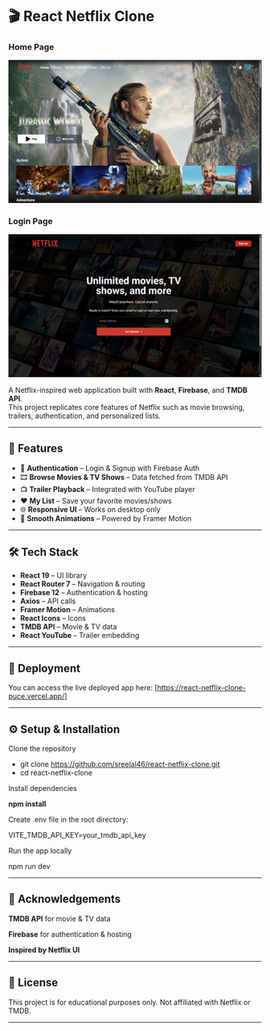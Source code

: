 # 🎬 React Netflix Clone

### Home Page

![Home Page](screenshort/home.png)

### Login Page

![Login Page](screenshort/login.png)

A Netflix-inspired web application built with **React**, **Firebase**, and **TMDB API**.  
This project replicates core features of Netflix such as movie browsing, trailers, authentication, and personalized lists.

---

## 🚀 Features

- 🔐 **Authentication** – Login & Signup with Firebase Auth
- 🎞 **Browse Movies & TV Shows** – Data fetched from TMDB API
- 📺 **Trailer Playback** – Integrated with YouTube player
- ❤️ **My List** – Save your favorite movies/shows
- 🌐 **Responsive UI** – Works on desktop only
- 🎨 **Smooth Animations** – Powered by Framer Motion

---

## 🛠️ Tech Stack

- **React 19** – UI library
- **React Router 7** – Navigation & routing
- **Firebase 12** – Authentication & hosting
- **Axios** – API calls
- **Framer Motion** – Animations
- **React Icons** – Icons
- **TMDB API** – Movie & TV data
- **React YouTube** – Trailer embedding

---

## 🚀 Deployment

You can access the live deployed app here:
[https://react-netflix-clone-puce.vercel.app/]

---

## ⚙️ Setup & Installation

Clone the repository

- git clone https://github.com/sreelal46/react-netflix-clone.git
- cd react-netflix-clone

Install dependencies

**npm install**

Create .env file in the root directory:

VITE_TMDB_API_KEY=your_tmdb_api_key

Run the app locally

npm run dev

---

## 🙌 Acknowledgements

**TMDB API**
for movie & TV data

**Firebase**
for authentication & hosting

**Inspired by Netflix UI**

---

## 📜 License

This project is for educational purposes only.
Not affiliated with Netflix or TMDB.

---

```

```

